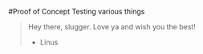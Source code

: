 #Proof of Concept
Testing various things

> Hey there, slugger. Love ya and wish you the best!
> - Linus

